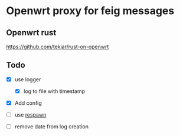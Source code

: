 # Openwrt proxy for feig messages

## Openwrt rust

https://github.com/tekjar/rust-on-openwrt

## Todo

- [x] use logger
  - [x] log to file with timestamp
- [x] Add config
- [ ] use [respawn](https://openwrt.org/docs/guide-developer/procd-init-scripts?s=procd_set_param%20respawn#service_parameters)
- [ ] remove date from log creation

